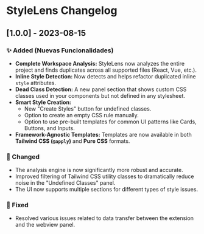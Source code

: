 # StyleLens Changelog

## [1.0.0] - 2023-08-15

### ✨ Added (Nuevas Funcionalidades)

-   **Complete Workspace Analysis:** StyleLens now analyzes the entire project and finds duplicates across all supported files (React, Vue, etc.).
-   **Inline Style Detection:** Now detects and helps refactor duplicated inline `style` attributes.
-   **Dead Class Detection:** A new panel section that shows custom CSS classes used in your components but not defined in any stylesheet.
-   **Smart Style Creation:**
    -   New "Create Styles" button for undefined classes.
    -   Option to create an empty CSS rule manually.
    -   Option to use pre-built templates for common UI patterns like Cards, Buttons, and Inputs.
-   **Framework-Agnostic Templates:** Templates are now available in both **Tailwind CSS (`@apply`)** and **Pure CSS** formats.

### 🚀 Changed 

-   The analysis engine is now significantly more robust and accurate.
-   Improved filtering of Tailwind CSS utility classes to dramatically reduce noise in the "Undefined Classes" panel.
-   The UI now supports multiple sections for different types of style issues.

### 🐞 Fixed 

-   Resolved various issues related to data transfer between the extension and the webview panel.